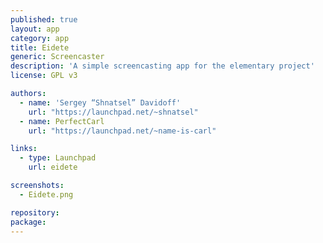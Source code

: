 ```yaml
---
published: true
layout: app
category: app
title: Eidete
generic: Screencaster
description: 'A simple screencasting app for the elementary project'
license: GPL v3

authors: 
  - name: 'Sergey “Shnatsel” Davidoff'
    url: "https://launchpad.net/~shnatsel"
  - name: PerfectCarl
    url: "https://launchpad.net/~name-is-carl"

links:
  - type: Launchpad
    url: eidete

screenshots:
  - Eidete.png

repository:
package:
---
```

